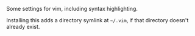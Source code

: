 Some settings for vim, including syntax highlighting.

Installing this adds a directory symlink at `~/.vim`,
if that directory doesn't already exist.
